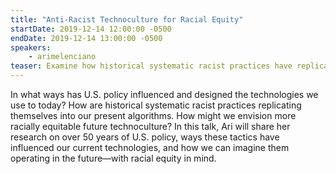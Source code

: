 ```yaml
---
title: "Anti-Racist Technoculture for Racial Equity"
startDate: 2019-12-14 12:00:00 -0500
endDate: 2019-12-14 13:00:00 -0500
speakers:
    - arimelenciano
teaser: Examine how historical systematic racist practices have replicated themselves into present-day algorithms.
---
```


In what ways has U.S. policy influenced and designed the technologies we use to today? How are historical systematic racist practices replicating themselves into our present algorithms. How might we envision more racially equitable future technoculture? In this talk, Ari will share her research on over 50 years of U.S. policy, ways these tactics have influenced our current technologies, and how we can imagine them operating in the future&mdash;with racial equity in mind.
